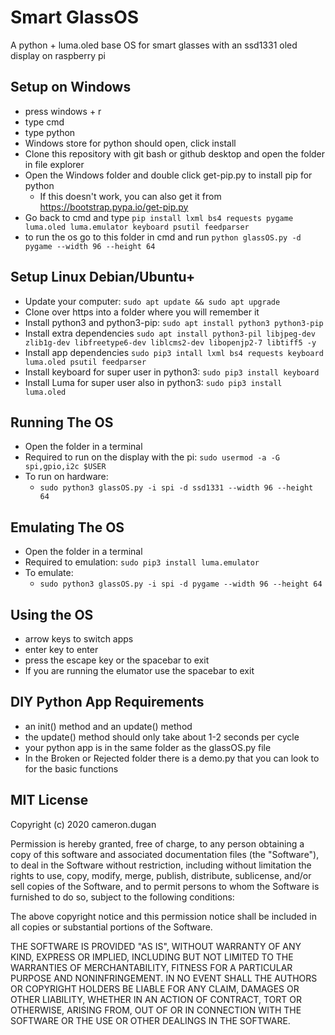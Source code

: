 # Smart GlassOS
A python + luma.oled base OS for smart glasses with an ssd1331 oled display on raspberry pi

## Setup on Windows
+ press windows + r
+ type cmd
+ type python
+ Windows store for python should open, click install
+ Clone this repository with git bash or github desktop and open the folder in file explorer
+ Open the Windows folder and double click get-pip.py to install pip for python
	+ If this doesn't work, you can also get it from https://bootstrap.pypa.io/get-pip.py
+ Go back to cmd and type ```pip install lxml bs4 requests pygame luma.oled luma.emulator keyboard psutil feedparser```
+ to run the os go to this folder in cmd and run ```python glassOS.py -d pygame --width 96 --height 64```

## Setup Linux Debian/Ubuntu+
+ Update your computer: ```sudo apt update && sudo apt upgrade```
+ Clone over https into a folder where you will remember it
+ Install python3 and python3-pip: ```sudo apt install python3 python3-pip```
+ Install extra dependencies ```sudo apt install python3-pil libjpeg-dev zlib1g-dev libfreetype6-dev liblcms2-dev libopenjp2-7 libtiff5 -y```
+ Install app dependencies ```sudo pip3 intall lxml bs4 requests keyboard luma.oled psutil feedparser```
+ Install keyboard for super user in python3: ```sudo pip3 install keyboard```
+ Install Luma for super user also in python3: ```sudo pip3 install luma.oled```

## Running The OS
+ Open the folder in a terminal
+ Required to run on the display with the pi: ```sudo usermod -a -G spi,gpio,i2c $USER```
+ To run on hardware:
	+ ```sudo python3 glassOS.py -i spi -d ssd1331 --width 96 --height 64```

## Emulating The OS
+ Open the folder in a terminal
+ Required to emulation: ```sudo pip3 install luma.emulator```
+ To emulate:
	+ ```sudo python3 glassOS.py -i spi -d pygame --width 96 --height 64```

## Using the OS
+ arrow keys to switch apps
+ enter key to enter
+ press the escape key or the spacebar to exit
+ If you are running the elumator use the spacebar to exit

## DIY Python App Requirements
+ an init() method and an update() method
+ the update() method should only take about 1-2 seconds per cycle
+ your python app is in the same folder as the glassOS.py file
+ In the Broken or Rejected folder there is a demo.py that you can look to for the basic functions

## MIT License

Copyright (c) 2020 cameron.dugan

Permission is hereby granted, free of charge, to any person obtaining a copy
of this software and associated documentation files (the "Software"), to deal
in the Software without restriction, including without limitation the rights
to use, copy, modify, merge, publish, distribute, sublicense, and/or sell
copies of the Software, and to permit persons to whom the Software is
furnished to do so, subject to the following conditions:

The above copyright notice and this permission notice shall be included in all
copies or substantial portions of the Software.

THE SOFTWARE IS PROVIDED "AS IS", WITHOUT WARRANTY OF ANY KIND, EXPRESS OR
IMPLIED, INCLUDING BUT NOT LIMITED TO THE WARRANTIES OF MERCHANTABILITY,
FITNESS FOR A PARTICULAR PURPOSE AND NONINFRINGEMENT. IN NO EVENT SHALL THE
AUTHORS OR COPYRIGHT HOLDERS BE LIABLE FOR ANY CLAIM, DAMAGES OR OTHER
LIABILITY, WHETHER IN AN ACTION OF CONTRACT, TORT OR OTHERWISE, ARISING FROM,
OUT OF OR IN CONNECTION WITH THE SOFTWARE OR THE USE OR OTHER DEALINGS IN THE
SOFTWARE.
